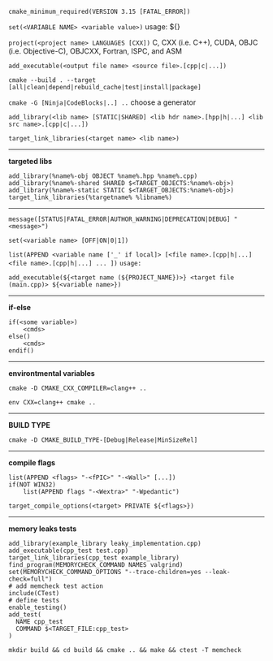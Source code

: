 `cmake_minimum_required(VERSION 3.15 [FATAL_ERROR])`

`set(<VARIABLE NAME> <variable value>)` usage: ${<VARIABLE NAME>}

`project(<project name> LANGUAGES [CXX])` C, CXX (i.e. C++), CUDA, OBJC (i.e. Objective-C), OBJCXX, Fortran, ISPC, and ASM

`add_executable(<output file name> <source file>.[cpp|c|...])`

`cmake --build . --target [all|clean|depend|rebuild_cache|test|install|package]`

`cmake -G [Ninja|CodeBlocks|..] ..`  choose a generator

`add_library(<lib name> [STATIC|SHARED] <lib hdr name>.[hpp|h|...] <lib src name>.[cpp|c|...])`

`target_link_libraries(<target name> <lib name>)`

---

**targeted libs**

	add_library(%name%-obj OBJECT %name%.hpp %name%.cpp)
	add_library(%name%-shared SHARED $<TARGET_OBJECTS:%name%-obj>)
	add_library(%name%-static STATIC $<TARGET_OBJECTS:%name%-obj>)
	target_link_libraries(%targetname% %libname%)

---

`message([STATUS|FATAL_ERROR|AUTHOR_WARNING|DEPRECATION|DEBUG] "<message>")`

`set(<variable name> [OFF|ON|0|1])`

`list(APPEND <variable name ['_' if local]> [<file name>.[cpp|h|...] <file name>.[cpp|h|...] ... ])`
`usage:`

	add_executable(${<target name (${PROJECT_NAME})>} <target file (main.cpp)> ${<variable name>})

---


**if-else**

	if(<some variable>)
		<cmds>
	else()
		<cmds>
	endif()

---

**environtmental variables**
	
`cmake -D CMAKE_CXX_COMPILER=clang++ ..`

`env CXX=clang++ cmake ..`

---

**BUILD TYPE**

`cmake -D CMAKE_BUILD_TYPE-[Debug|Release|MinSizeRel]`

---

**compile flags**

	list(APPEND <flags> "-<fPIC>" "-<Wall>" [...])
	if(NOT WIN32)
		list(APPEND flags "-<Wextra>" "-Wpedantic")

	target_compile_options(<target> PRIVATE ${<flags>})

---

**memory leaks tests**

	add_library(example_library leaky_implementation.cpp)
	add_executable(cpp_test test.cpp)
	target_link_libraries(cpp_test example_library)
	find_program(MEMORYCHECK_COMMAND NAMES valgrind)
	set(MEMORYCHECK_COMMAND_OPTIONS "--trace-children=yes --leak-check=full")
	# add memcheck test action
	include(CTest)
	# define tests
	enable_testing()
	add_test(
	  NAME cpp_test
	  COMMAND $<TARGET_FILE:cpp_test>
	)
`mkdir build && cd build && cmake .. && make && ctest -T memcheck`